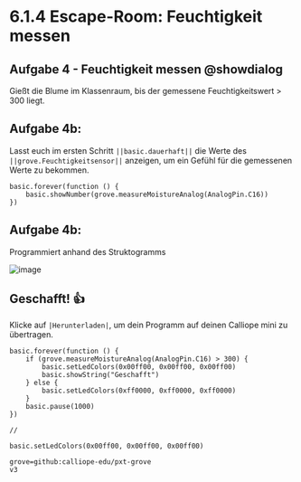 
# 6.1.4 Escape-Room: Feuchtigkeit messen


## Aufgabe 4 - Feuchtigkeit messen @showdialog
Gießt die Blume im Klassenraum, bis der gemessene Feuchtigkeitswert > 300 liegt.

## Aufgabe 4b:
Lasst euch im ersten Schritt ``||basic.dauerhaft||`` die Werte des ``||grove.Feuchtigkeitsensor||`` anzeigen, um ein Gefühl für die gemessenen Werte zu bekommen.

```blocks
basic.forever(function () {
    basic.showNumber(grove.measureMoistureAnalog(AnalogPin.C16))
})
```

## Aufgabe 4b:

Programmiert anhand des Struktogramms

![image](https://github.com/calliope-edu/arbeitsheft2tutorials/blob/master/static/images/escaperoom-feuchtigkeit-messen.jpg)

## Geschafft! 👍

Klicke auf ``|Herunterladen|``, um dein Programm auf deinen Calliope mini zu übertragen.

```blocks
basic.forever(function () {
    if (grove.measureMoistureAnalog(AnalogPin.C16) > 300) {
        basic.setLedColors(0x00ff00, 0x00ff00, 0x00ff00)
        basic.showString("Geschafft")
    } else {
        basic.setLedColors(0xff0000, 0xff0000, 0xff0000)
    }
    basic.pause(1000)
})

```

```template
//
```

```ghost
basic.setLedColors(0x00ff00, 0x00ff00, 0x00ff00)
```

```package
grove=github:calliope-edu/pxt-grove
v3
```